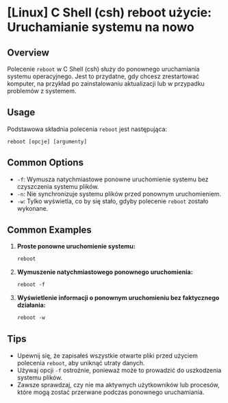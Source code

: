# [Linux] C Shell (csh) reboot użycie: Uruchamianie systemu na nowo

## Overview
Polecenie `reboot` w C Shell (csh) służy do ponownego uruchamiania systemu operacyjnego. Jest to przydatne, gdy chcesz zrestartować komputer, na przykład po zainstalowaniu aktualizacji lub w przypadku problemów z systemem.

## Usage
Podstawowa składnia polecenia `reboot` jest następująca:

```
reboot [opcje] [argumenty]
```

## Common Options
- `-f`: Wymusza natychmiastowe ponowne uruchomienie systemu bez czyszczenia systemu plików.
- `-n`: Nie synchronizuje systemu plików przed ponownym uruchomieniem.
- `-w`: Tylko wyświetla, co by się stało, gdyby polecenie `reboot` zostało wykonane.

## Common Examples
1. **Proste ponowne uruchomienie systemu:**
   ```csh
   reboot
   ```

2. **Wymuszenie natychmiastowego ponownego uruchomienia:**
   ```csh
   reboot -f
   ```

3. **Wyświetlenie informacji o ponownym uruchomieniu bez faktycznego działania:**
   ```csh
   reboot -w
   ```

## Tips
- Upewnij się, że zapisałeś wszystkie otwarte pliki przed użyciem polecenia `reboot`, aby uniknąć utraty danych.
- Używaj opcji `-f` ostrożnie, ponieważ może to prowadzić do uszkodzenia systemu plików.
- Zawsze sprawdzaj, czy nie ma aktywnych użytkowników lub procesów, które mogą zostać przerwane podczas ponownego uruchamiania.